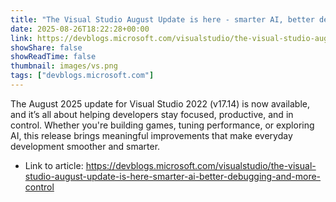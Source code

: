 ```yaml
---
title: "The Visual Studio August Update is here - smarter AI, better debugging, and more control"
date: 2025-08-26T18:22:28+00:00
link: https://devblogs.microsoft.com/visualstudio/the-visual-studio-august-update-is-here-smarter-ai-better-debugging-and-more-control
showShare: false
showReadTime: false
thumbnail: images/vs.png
tags: ["devblogs.microsoft.com"]
---
```

The August 2025 update for Visual Studio 2022 (v17.14) is now available, and it’s all about helping developers stay focused, productive, and in control. Whether you're building games, tuning performance, or exploring AI, this release brings meaningful improvements that make everyday development smoother and smarter.

- Link to article: https://devblogs.microsoft.com/visualstudio/the-visual-studio-august-update-is-here-smarter-ai-better-debugging-and-more-control